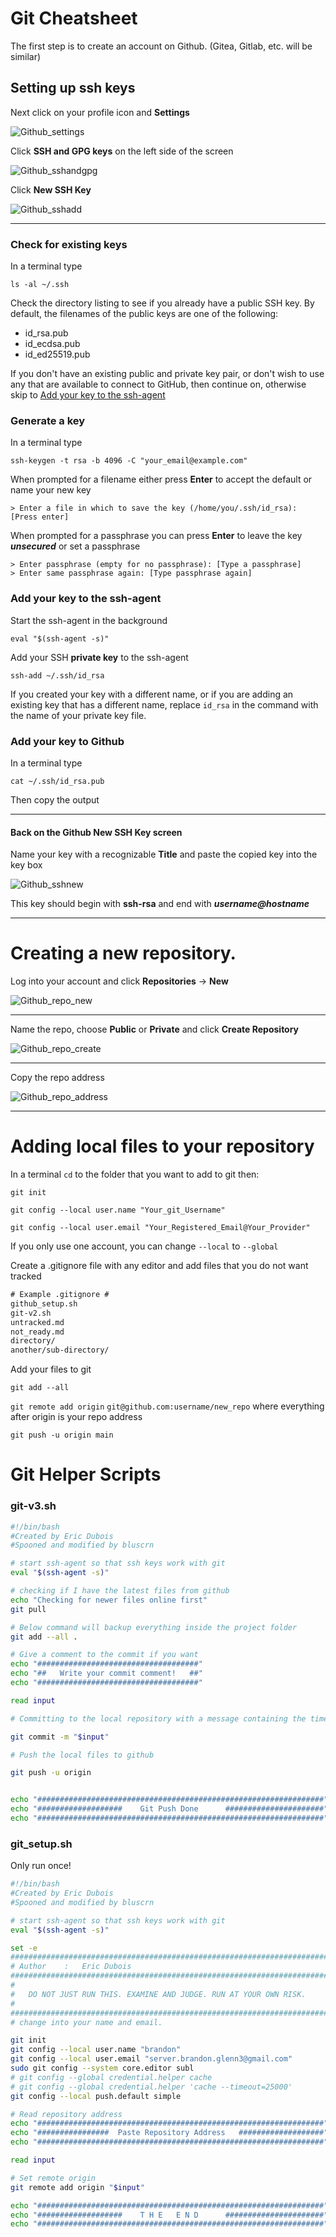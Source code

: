 Git Cheatsheet
===

The first step is to create an account on Github. (Gitea, Gitlab, etc. will be similar)

## Setting up ssh keys

Next click on your profile icon and **Settings**

![Github_settings](resources/github_settings.png)

Click **SSH and GPG keys** on the left side of the screen

![Github_sshandgpg](resources/github_sshandgpg.png)

Click **New SSH Key**

![Github_sshadd](resources/github_sshadd.png)

*****
### Check for existing keys

In a terminal type

`ls -al ~/.ssh`

Check the directory listing to see if you already have a public SSH key. By default, the filenames of the public keys are one of the following:

- id_rsa.pub
- id_ecdsa.pub
- id_ed25519.pub

If you don't have an existing public and private key pair, or don't wish to use any that are available to connect to GitHub, then continue on, otherwise skip to [Add your key to the ssh-agent](#add-your-key-to-the-ssh-agent)

### Generate a key

In a terminal type

`ssh-keygen -t rsa -b 4096 -C "your_email@example.com"`

When prompted for a filename either press **Enter** to accept the default or name your new key

`> Enter a file in which to save the key (/home/you/.ssh/id_rsa): [Press enter]`

When prompted for a passphrase you can press **Enter** to leave the key __*unsecured*__ or set a passphrase

```
> Enter passphrase (empty for no passphrase): [Type a passphrase]
> Enter same passphrase again: [Type passphrase again]
```

### Add your key to the ssh-agent

Start the ssh-agent in the background

`eval "$(ssh-agent -s)"`

Add your SSH **private key** to the ssh-agent

`ssh-add ~/.ssh/id_rsa`

If you created your key with a different name, or if you are adding an existing key that has a different name, replace `id_rsa` in the command with the name of your private key file.

### Add your key to Github

In a terminal type

`cat ~/.ssh/id_rsa.pub`

Then copy the output

*****

#### Back on the Github **New SSH Key** screen

Name your key with a recognizable **Title** and paste the copied key into the key box

![Github_sshnew](resources/github_sshnew.png)

This key should begin with **ssh-rsa** and end with __*username@hostname*__

*****

Creating a new repository.
===

Log into your account and click **Repositories** -> **New**

![Github_repo_new](resources/github_repo_new.png)

*****

Name the repo, choose **Public** or **Private** and click **Create Repository**

![Github_repo_create](resources/github_repo_create.png)

*****

Copy the repo address

![Github_repo_address](resources/github_repo_address.png)

*****

Adding local files to your repository
===

In a terminal `cd` to the folder that you want to add to git then:

`git init`

`git config --local user.name "Your_git_Username"`

`git config --local user.email "Your_Registered_Email@Your_Provider"`

If you only use one account, you can change `--local` to `--global`

Create a .gitignore file with any editor and add files that you do not want tracked

```txt
# Example .gitignore #
github_setup.sh
git-v2.sh
untracked.md
not_ready.md
directory/
another/sub-directory/
```

Add your files to git

`git add --all`

`git remote add origin`  `git@github.com:username/new_repo` where everything after origin is your repo address

`git push -u origin main`

Git Helper Scripts
===

### git-v3.sh
```bash
#!/bin/bash
#Created by Eric Dubois
#Spooned and modified by bluscrn

# start ssh-agent so that ssh keys work with git
eval "$(ssh-agent -s)"

# checking if I have the latest files from github
echo "Checking for newer files online first"
git pull

# Below command will backup everything inside the project folder
git add --all .

# Give a comment to the commit if you want
echo "####################################"
echo "##   Write your commit comment!   ##"
echo "####################################"

read input

# Committing to the local repository with a message containing the time details and commit text

git commit -m "$input"

# Push the local files to github

git push -u origin


echo "################################################################"
echo "###################    Git Push Done      ######################"
echo "################################################################"
```

### git_setup.sh 
Only run once!
```bash
#!/bin/bash
#Created by Eric Dubois
#Spooned and modified by bluscrn

# start ssh-agent so that ssh keys work with git
eval "$(ssh-agent -s)"

set -e
##################################################################################################################
# Author 	: 	Eric Dubois
##################################################################################################################
#
#   DO NOT JUST RUN THIS. EXAMINE AND JUDGE. RUN AT YOUR OWN RISK.
#
##################################################################################################################
# change into your name and email.

git init
git config --local user.name "brandon"
git config --local user.email "server.brandon.glenn3@gmail.com"
sudo git config --system core.editor subl
# git config --global credential.helper cache
# git config --global credential.helper 'cache --timeout=25000'
git config --local push.default simple

# Read repository address
echo "################################################################"
echo "################  Paste Repository Address   ###################"
echo "################################################################"

read input

# Set remote origin
git remote add origin "$input"

echo "################################################################"
echo "###################    T H E   E N D      ######################"
echo "################################################################"
```
